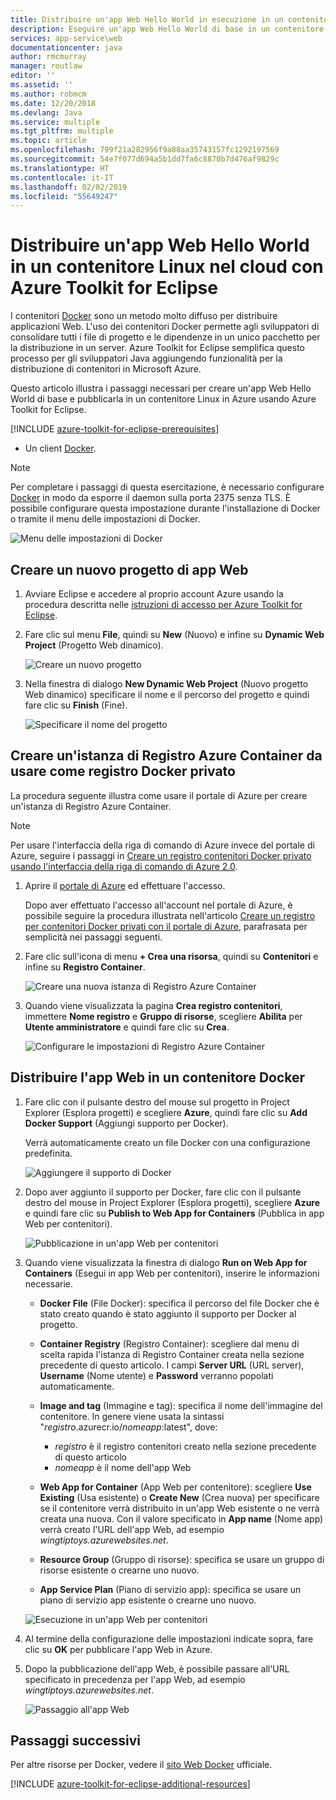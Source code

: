 ```yaml
---
title: Distribuire un'app Web Hello World in esecuzione in un contenitore Linux nel cloud con Azure Toolkit for Eclipse
description: Eseguire un'app Web Hello World di base in un contenitore Linux e distribuirla nel cloud con Azure Toolkit for Eclipse.
services: app-service\web
documentationcenter: java
author: rmcmurray
manager: routlaw
editor: ''
ms.assetid: ''
ms.author: robmcm
ms.date: 12/20/2018
ms.devlang: Java
ms.service: multiple
ms.tgt_pltfrm: multiple
ms.topic: article
ms.openlocfilehash: 799f21a282956f9a88aa35743157fc1292197569
ms.sourcegitcommit: 54e7f077d694a5b1dd7fa6c8870b7d476af9829c
ms.translationtype: HT
ms.contentlocale: it-IT
ms.lasthandoff: 02/02/2019
ms.locfileid: "55649247"
---
```

# <a name="deploy-a-hello-world-web-app-to-a-linux-container-in-the-cloud-using-the-azure-toolkit-for-eclipse"></a>Distribuire un'app Web Hello World in un contenitore Linux nel cloud con Azure Toolkit for Eclipse

I contenitori [Docker] sono un metodo molto diffuso per distribuire applicazioni Web. L'uso dei contenitori Docker permette agli sviluppatori di consolidare tutti i file di progetto e le dipendenze in un unico pacchetto per la distribuzione in un server. Azure Toolkit for Eclipse semplifica questo processo per gli sviluppatori Java aggiungendo funzionalità per la distribuzione di contenitori in Microsoft Azure.

Questo articolo illustra i passaggi necessari per creare un'app Web Hello World di base e pubblicarla in un contenitore Linux in Azure usando Azure Toolkit for Eclipse.

[!INCLUDE [azure-toolkit-for-eclipse-prerequisites](../includes/azure-toolkit-for-eclipse-prerequisites.md)]
* Un client [Docker].

> [!NOTE]
>
> Per completare i passaggi di questa esercitazione, è necessario configurare [Docker] in modo da esporre il daemon sulla porta 2375 senza TLS. È possibile configurare questa impostazione durante l'installazione di Docker o tramite il menu delle impostazioni di Docker.
>
> ![Menu delle impostazioni di Docker][docker-settings-menu]
>

## <a name="create-a-new-web-app-project"></a>Creare un nuovo progetto di app Web

1. Avviare Eclipse e accedere al proprio account Azure usando la procedura descritta nelle [istruzioni di accesso per Azure Toolkit for Eclipse](https://docs.microsoft.com/java/azure/eclipse/azure-toolkit-for-eclipse-sign-in-instructions).

1. Fare clic sul menu **File**, quindi su **New** (Nuovo) e infine su **Dynamic Web Project** (Progetto Web dinamico).
   
   ![Creare un nuovo progetto][file-new-project]

1. Nella finestra di dialogo **New Dynamic Web Project** (Nuovo progetto Web dinamico) specificare il nome e il percorso del progetto e quindi fare clic su **Finish** (Fine).
   
   ![Specificare il nome del progetto][project-name]

## <a name="create-an-azure-container-registry-to-use-as-a-private-docker-registry"></a>Creare un'istanza di Registro Azure Container da usare come registro Docker privato

La procedura seguente illustra come usare il portale di Azure per creare un'istanza di Registro Azure Container.

> [!NOTE]
>
> Per usare l'interfaccia della riga di comando di Azure invece del portale di Azure, seguire i passaggi in [Creare un registro contenitori Docker privato usando l'interfaccia della riga di comando di Azure 2.0][Create Docker Registry using Azure CLI].
>

1. Aprire il [portale di Azure] ed effettuare l'accesso.

   Dopo aver effettuato l'accesso all'account nel portale di Azure, è possibile seguire la procedura illustrata nell'articolo [Creare un registro per contenitori Docker privati con il portale di Azure], parafrasata per semplicità nei passaggi seguenti.

1. Fare clic sull'icona di menu **+ Crea una risorsa**, quindi su **Contenitori** e infine su **Registro Container**.
   
   ![Creare una nuova istanza di Registro Azure Container][create-container-registry-01]

1. Quando viene visualizzata la pagina **Crea registro contenitori**, immettere **Nome registro** e **Gruppo di risorse**, scegliere **Abilita** per **Utente amministratore** e quindi fare clic su **Crea**.

   ![Configurare le impostazioni di Registro Azure Container][create-container-registry-02]

## <a name="deploy-your-web-app-in-a-docker-container"></a>Distribuire l'app Web in un contenitore Docker

1. Fare clic con il pulsante destro del mouse sul progetto in Project Explorer (Esplora progetti) e scegliere **Azure**, quindi fare clic su **Add Docker Support** (Aggiungi supporto per Docker).

   Verrà automaticamente creato un file Docker con una configurazione predefinita.

   ![Aggiungere il supporto di Docker][add-docker-support]

1. Dopo aver aggiunto il supporto per Docker, fare clic con il pulsante destro del mouse in Project Explorer (Esplora progetti), scegliere **Azure** e quindi fare clic su **Publish to Web App for Containers** (Pubblica in app Web per contenitori).

   ![Pubblicazione in un'app Web per contenitori][run-on-web-app-for-containers]

1. Quando viene visualizzata la finestra di dialogo **Run on Web App for Containers** (Esegui in app Web per contenitori), inserire le informazioni necessarie.

   * **Docker File** (File Docker): specifica il percorso del file Docker che è stato creato quando è stato aggiunto il supporto per Docker al progetto. 

   * **Container Registry** (Registro Container): scegliere dal menu di scelta rapida l'istanza di Registro Container creata nella sezione precedente di questo articolo. I campi **Server URL** (URL server), **Username** (Nome utente) e **Password** verranno popolati automaticamente.

   * **Image and tag** (Immagine e tag): specifica il nome dell'immagine del contenitore. In genere viene usata la sintassi "*registro*.azurecr.io/*nomeapp*:latest", dove: 
      * *registro* è il registro contenitori creato nella sezione precedente di questo articolo 
      * *nomeapp* è il nome dell'app Web 

   * **Web App for Container** (App Web per contenitore): scegliere **Use Existing** (Usa esistente) o **Create New** (Crea nuova) per specificare se il contenitore verrà distribuito in un'app Web esistente o ne verrà creata una nuova.  Con il valore specificato in **App name** (Nome app) verrà creato l'URL dell'app Web, ad esempio *wingtiptoys.azurewebsites.net*.

   * **Resource Group** (Gruppo di risorse): specifica se usare un gruppo di risorse esistente o crearne uno nuovo. 

   * **App Service Plan** (Piano di servizio app): specifica se usare un piano di servizio app esistente o crearne uno nuovo. 

   ![Esecuzione in un'app Web per contenitori][run-on-web-app-linux]

1. Al termine della configurazione delle impostazioni indicate sopra, fare clic su **OK** per pubblicare l'app Web in Azure.

1. Dopo la pubblicazione dell'app Web, è possibile passare all'URL specificato in precedenza per l'app Web, ad esempio *wingtiptoys.azurewebsites.net*.

   ![Passaggio all'app Web][browsing-to-web-app]

## <a name="next-steps"></a>Passaggi successivi

Per altre risorse per Docker, vedere il [sito Web Docker][Docker] ufficiale.

[!INCLUDE [azure-toolkit-for-eclipse-additional-resources](../includes/azure-toolkit-for-eclipse-additional-resources.md)]

<!-- URL List -->

[Portale di Azure]: https://portal.azure.com/
[Creare un registro per contenitori Docker privati con il portale di Azure]: /azure/container-registry/container-registry-get-started-portal
[Azure for Java Developers]: https://docs.microsoft.com/java/azure/
[Java Tools for Visual Studio Team Services]: https://java.visualstudio.com/
[Create Docker Registry using Azure CLI]: /azure/container-registry/container-registry-get-started-azure-cli

[Docker]: https://www.docker.com/
[Configuring artifacts]: https://www.jetbrains.com/help/idea/2016.1/configuring-artifacts.html

<!-- IMG List -->

[add-docker-support]: media/azure-toolkit-for-eclipse-hello-world-web-app-linux/add-docker-support.png
[browsing-to-web-app]:  media/azure-toolkit-for-eclipse-hello-world-web-app-linux/browsing-to-web-app.png
[create-container-registry-01]: media/azure-toolkit-for-eclipse-hello-world-web-app-linux/create-container-registry-01.png
[create-container-registry-02]: media/azure-toolkit-for-eclipse-hello-world-web-app-linux/create-container-registry-02.png
[docker-settings-menu]: media/azure-toolkit-for-eclipse-hello-world-web-app-linux/docker-settings-menu.png
[file-new-project]: media/azure-toolkit-for-eclipse-hello-world-web-app-linux/file-new-project.png
[project-name]: media/azure-toolkit-for-eclipse-hello-world-web-app-linux/project-name.png
[run-on-web-app-for-containers]: media/azure-toolkit-for-eclipse-hello-world-web-app-linux/run-on-web-app-for-containers.png
[run-on-web-app-linux]: media/azure-toolkit-for-eclipse-hello-world-web-app-linux/run-on-web-app-linux.png
